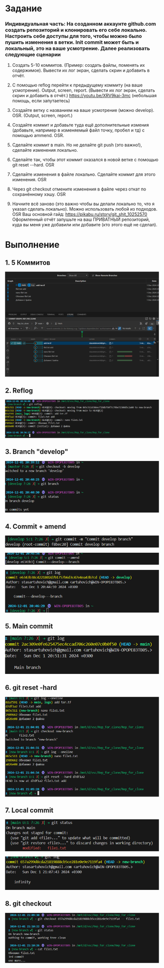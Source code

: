# Задание 

### Индивидуальная часть: На созданном аккаунте github.com создать репозиторий и клонировать его себе локально. Настроить себе доступы для того, чтобы можно было пушить изменения в ветки. Init commit может быть и локальный, это на ваше усмотрение. Далее реализовать следующие сценарии

1. Создать 5-10 коммитов. (Пример: создать файлы, поменять их содержимое). Вывести их лог экран, сделать скрин и добавить в отчёт.
   
2. С помощью reflog перейти к предыдущему коммиту (на ваше усмотрение). Output, screen, report. (Вывести их лог экран, сделать скрин и добавить в отчёт.) https://youtu.be/XRV9kai-3mc (небольшая помощь, если запутаетесь)
   
3. Создайте ветку с названием на ваше усмотрение (можно develop). OSR. (Output, screen, report.)
   
4. Создайте коммит и добавьте туда ещё дополнительные измения (добавьте, например в изменяемый файл точку, пробел и тд) с помощью ammend. OSR.
   
5. Сделайте коммит в main. Но не делайте git push (это важно!), сделайте изменения локально.
   
6. Сделайте так, чтобы этот коммит оказался в новой ветке с помощью git reset --hard. OSR
   
7. Сделайте изменения в файле локально. Сделайте коммит для этого изменения. OSR
   
8. Через git checkout отмените изменения в файле через откат по сохранённому хэшу. OSR
   
9.  Начните всё заново (это важно чтобы вы делали локально то, что я указал сделать локально). Можно использовать любой из подходов. OSR Ваш основной гайд: https://pikabu.ru/story/git_shit_10252570 Оформленный отчёт запушьте на ваш ПРИВАТНЫЙ репозиторий, куда вы меня уже добавили или добавите (кто этого ещё не сделал).

# Выполнение

## 1. 5 Коммитов

![alt text](image-1.png)

## 2. Reflog 
   
   ![alt text](image-2.png)

## 3. Branch "develop"
   
   ![alt text](image-3.png)

## 4. Commit + amend

![alt text](image-4.png)

![alt text](image-5.png)

![alt text](image-6.png)

## 5. Main commit

![alt text](image-7.png)


## 6. git reset -hard

![alt text](image-11.png)

## 7. Local commit

![alt text](image-9.png)

![alt text](image-12.png)

## 8. git checkout

![alt text](image-13.png)




